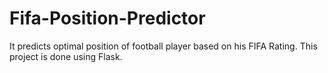 # Fifa-Position-Predictor
It predicts optimal position of football player based on his FIFA Rating. This project is done using Flask.
